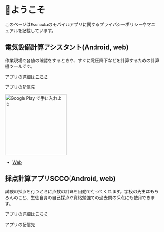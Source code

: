 # 🐤ようこそ

このページは`Esunowba`のモバイルアプリに関するプライバシーポリシーやマニュアルを記載しています。




## 電気設備計算アシスタント(Android, web)

作業現場で各値の確認をするときや、すぐに電圧降下などを計算するための計算機ツールです。

アプリの詳細は[こちら](elec_calculator/home.md)

アプリの配信先

<a href='https://play.google.com/store/apps/details?id=com.github.snova301.elec_calculator&pcampaignid=pcampaignidMKT-Other-global-all-co-prtnr-py-PartBadge-Mar2515-1'><img alt='Google Play で手に入れよう' src='https://play.google.com/intl/ja/badges/static/images/badges/ja_badge_web_generic.png' width='200'/></a>

- [Web](https://ewacdj-3936b.web.app/)


## 採点計算アプリSCCO(Android, web)

試験の採点を行うときに点数の計算を自動で行ってくれます。学校の先生はもちろんのこと、生徒自身の自己採点や資格勉強での過去問の採点にも使用できます。

アプリの詳細は[こちら](score_counter/home.md)

アプリの配信先
